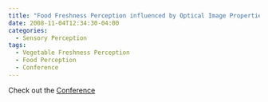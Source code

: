 ```yaml
---
title: "Food Freshness Perception influenced by Optical Image Properties"
date: 2008-11-04T12:34:30-04:00
categories:
  - Sensory Perception
tags:
  - Vegetable Freshness Perception
  - Food Perception
  - Conference
---
```



Check out the [Conference][URL] 

[URL]:   https://www.opt-j.com/opj2008/